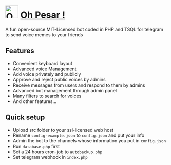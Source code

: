# <img width="40" src="https://raw.githubusercontent.com/ThisIsMatin/OhPesar/main/dist/logo.png" alt="OhPesar Logo"> [Oh Pesar !](https://t.me/OhPesarBot)

A fun open-source MIT-Licensed bot coded in PHP and TSQL for telegram to send voice memes to your friends

## Features
* Convenient keyboard layout
* Advanced voice Management
* Add voice privately and publicly
* Approve and reject public voices by admins
* Receive messages from users and respond to them by admins
* Advanced bot management through admin panel
* Many filters to search for voices
* And other features...

## Quick setup
* Upload src folder to your ssl-licensed web host
* Rename ``config-example.json`` to ``config.json`` and put your info
* Admin the bot to the channels whose information you put in ``config.json``
* Run ``database.php`` first
* Set a 24 hours cron-job to ``autobackup.php``
* Set telegram webhook in ``index.php``
